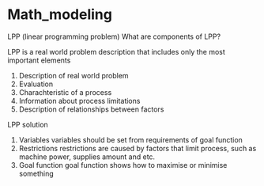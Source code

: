 # Math_modeling
LPP (linear programming problem)
What are components of LPP?

LPP is a real world problem description that includes only the most important elements
1.  Description of real world problem
2. Evaluation
3. Charachteristic of a process
4. Information about process limitations
5. Description of relationships between factors

LPP solution
1. Variables
	variables should be set from requirements of goal function
1. Restrictions
	restrictions are caused by factors that limit process, such as machine power, supplies amount and etc.
2. Goal function
	 goal function shows how to maximise or minimise something
